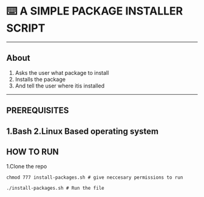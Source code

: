# ⌨️ A SIMPLE PACKAGE INSTALLER SCRIPT
---
## About
1. Asks the user what package to install
2. Installs the package
3. And tell the user where itis installed
---
## PREREQUISITES
1.Bash
2.Linux Based operating system
---
## HOW TO RUN
1.Clone the repo 
```
chmod 777 install-packages.sh # give neccesary permissions to run
```
```
./install-packages.sh # Run the file
```
